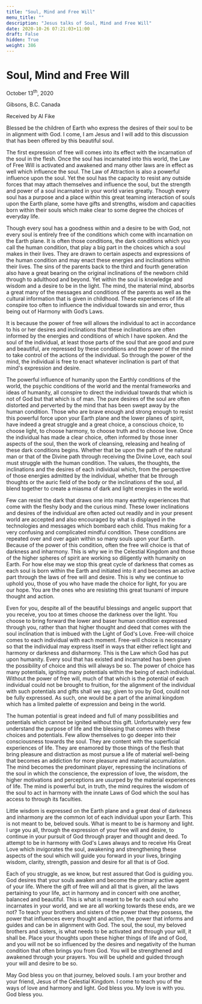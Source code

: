 ```yaml
---
title: "Soul, Mind and Free Will"
menu_title: ""
description: "Jesus talks of Soul, Mind and Free Will"
date: 2020-10-26 07:21:03+11:00
draft: False
hidden: True
weight: 386
---
```

# Soul, Mind and Free Will

October 13<sup>th</sup>, 2020

Gibsons, B.C. Canada 

Received by Al Fike



Blessed be the children of Earth who express the desires of their soul to be in alignment with God. I come, I am Jesus and I will add to this discussion that has been offered by this beautiful soul.
 
The first expression of free will comes into its effect with the incarnation of the soul in the flesh. Once the soul has incarnated into this world, the Law of Free Will is activated and awakened and many other laws are in effect as well which influence the soul. The Law of Attraction is also a powerful influence upon the soul. Yet the soul has the capacity to resist any outside forces that may attach themselves and influence the soul, but the strength and power of a soul incarnated in your world varies greatly. Though every soul has a purpose and a place within this great teaming interaction of souls upon the Earth plane, some have gifts and strengths, wisdom and capacities born within their souls which make clear to some degree the choices of everyday life. 

Though every soul has a goodness within and a desire to be with God, not every soul is entirely free of the conditions which come with incarnation on the Earth plane. It is often those conditions, the dark conditions which you call the human condition, that play a big part in the choices which a soul makes in their lives. They are drawn to certain aspects and expressions of the human condition and may enact these energies and inclinations within their lives. The sins of the parents back to the third and fourth generation also have a great bearing on the original inclinations of the newborn child through to adulthood and beyond. Yet within the soul is knowledge and wisdom and a desire to be in the light. The mind, the material mind, absorbs a great many of the messages and conditions of the parents as well as the cultural information that is given in childhood.   These experiences of life all conspire too often to influence the individual towards sin and error, thus being out of Harmony with God’s Laws. 

It is because the power of free will allows the individual to act in accordance to his or her desires and inclinations that these inclinations are often informed by the energies and conditions of which I have spoken. And the soul of the individual, at least those parts of the soul that are good and pure and beautiful, are repressed by these conditions and the power of the mind to take control of the actions of the individual. So through the power of the mind, the individual is free to enact whatever inclination is part of that mind's expression and desire. 

The powerful influence of humanity upon the Earthly conditions of the world, the psychic conditions of the world and the mental frameworks and ideas of humanity, all conspire to direct the individual towards that which is not of God but that which is of man. The pure desires of the soul are often distorted and perverted by the mind that has been swept away by the human condition. Those who are brave enough and strong enough to resist this powerful force upon your Earth plane and the lower planes of spirit, have indeed a great struggle and a great choice, a conscious choice, to choose light, to choose harmony, to choose truth and to choose love. Once the individual has made a clear choice, often informed by those inner aspects of the soul, then the work of cleansing, releasing and healing of these dark conditions begins. Whether that be upon the path of the natural man or that of the Divine path through receiving the Divine Love, each soul must struggle with the human condition. The values, the thoughts, the inclinations and the desires of each individual which, from the perspective of those energies admitted by the individual, whether that be through thoughts or the auric field of the body or the inclinations of the soul, all blend together to create a miasma of dark and light energies in the world.
 
Few can resist the dark that draws one into many earthly experiences that come with the fleshy body and the curious mind. These lower inclinations and desires of the individual are often acted out readily and in your present world are accepted and also  encouraged by what is displayed in the technologies and messages which bombard each child. Thus making for a very confusing and complicated mindful condition. These conditions are repeated over and over again within so many souls upon your Earth. Because of the power of this condition, often the free will choice is that of darkness and inharmony. This is why we in the Celestial Kingdom and those of the higher spheres of spirit are working so diligently with humanity on Earth. For how else may we stop this great cycle of darkness that comes as each soul is born within the Earth and initiated into it and becomes an active part through the laws of free will and desire. This is why we continue to uphold you, those of you who have made the choice for light, for you are our hope. You are the ones who are resisting this great tsunami of impure thought and action. 

Even for you, despite all of the beautiful blessings and angelic support that you receive, you too at times choose the darkness over the light. You choose to bring forward the lower and baser human condition expressed through you, rather than that higher thought and deed that comes with the soul inclination that is imbued with the Light of God's Love. Free-will choice comes to each individual with each moment. Free-will choice is necessary so that the individual may express itself in ways that either reflect light and harmony or darkness and disharmony. This is the Law which God has put upon humanity. Every soul that has existed and incarnated has been given the possibility of choice and this will always be so. The power of choice has many potentials, igniting many potentials within the being of each individual. Without the power of free will, much of that which is the potential of each individual could not be brought to fruition, for the alignment of the individual with such potentials and gifts shall we say, given to you by God, could not be fully expressed. As such, one would be a part of the animal kingdom which has a limited palette of expression and being in the world. 

The human potential is great indeed and full of many possibilities and potentials which cannot be ignited without this gift. Unfortunately very few understand the purpose of life and the blessing that comes with these choices and potentials. Few allow themselves to go deeper into their consciousness towards the soul. They are content with the superficial experiences of life. They are enamored by those things of the flesh that bring pleasure and distraction as most pursue a life of material well-being that becomes an addiction for more pleasure and material accumulation. The mind becomes the predominant player, repressing the inclinations of the soul in which the conscience, the expression of love, the wisdom, the higher motivations and perceptions are usurped by the material experiences of life. The mind is powerful but, in truth, the mind requires the wisdom of the soul to act in harmony with the innate Laws of God which the soul has access to through its faculties.

Little wisdom is expressed on the Earth plane and a great deal of darkness and inharmony are the common lot of each individual upon your Earth. This is not meant to be, beloved souls. What is meant to be is harmony and light. I urge you all, through the expression of your free will and desire, to continue in your pursuit of God through prayer and thought and deed. To attempt to be in harmony with God's Laws always and to receive His Great Love which invigorates the soul, awakening and strengthening these aspects of the soul which will guide you forward in your lives, bringing wisdom, clarity, strength, passion and desire for all that is of God. 

Each of you struggle, as we know, but rest assured that God is guiding you. God desires that your souls awaken and become the primary active agent of your life. Where the gift of free will and all that is given, all the laws pertaining to your life, act in harmony and in concert with one another, balanced and beautiful. This is what is meant to be for each soul who incarnates in your world, and we are all working towards these ends, are we not? To teach your brothers and sisters of the power that they possess, the power that influences every thought and action, the power that informs and guides and can be in alignment with God. The soul, the soul, my beloved brothers and sisters, is what needs to be activated and through your will, it shall be. Place your thoughts upon these higher things of life and of God, and you will not be so influenced by the desires and negativity of the human condition that often brings you from God. You will be strengthened and awakened through your prayers. You will be upheld and guided through your will and desire to be so. 

May God bless you on that journey, beloved souls. I am your brother and your friend, Jesus of the Celestial Kingdom. I come to teach you of the ways of love and harmony and light. God bless you. My love is with you. God bless you.